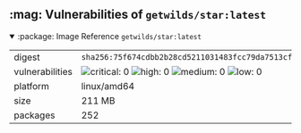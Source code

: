 <h2>:mag: Vulnerabilities of <code>getwilds/star:latest</code></h2>

<details open="true"><summary>:package: Image Reference</strong> <code>getwilds/star:latest</code></summary>
<table>
<tr><td>digest</td><td><code>sha256:75f674cdbb2b28cd5211031483fcc79da7513cf9aab350bf28cf1c0bd24a008d</code></td><tr><tr><td>vulnerabilities</td><td><img alt="critical: 0" src="https://img.shields.io/badge/critical-0-lightgrey"/> <img alt="high: 0" src="https://img.shields.io/badge/high-0-lightgrey"/> <img alt="medium: 0" src="https://img.shields.io/badge/medium-0-lightgrey"/> <img alt="low: 0" src="https://img.shields.io/badge/low-0-lightgrey"/> <!-- unspecified: 0 --></td></tr>
<tr><td>platform</td><td>linux/amd64</td></tr>
<tr><td>size</td><td>211 MB</td></tr>
<tr><td>packages</td><td>252</td></tr>
</table>
</details></table>
</details>

<table></table>


